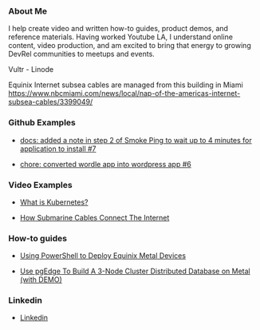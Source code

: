 <!-- # Ask me about Cloud Computing and Kubernetes -->


<!-- <a href="https://www.credly.com/badges/fcf5357d-d219-48d1-9bb9-3c18e70ccfcb"><img width="1143" alt="image-kcna-01" src="https://github.com/user-attachments/assets/42633b76-62ad-49b8-8e72-1bc465f77ebb"></a> -->

<!-- <a href="https://www.credly.com/badges/fcf5357d-d219-48d1-9bb9-3c18e70ccfcb"><img width="1143" alt="image-kcna-01" src="https://github.com/user-attachments/assets/fd2ea1fd-299f-4b16-8d78-225f6500eab4"></a> -->

### About Me
I help create video and written how-to guides, product demos, and reference materials. Having worked Youtube LA, I understand online content, video production, and am excited to bring that energy to growing DevRel communities to meetups and events.

Vultr - Linode

Equinix
Internet subsea cables are managed from this building in Miami
https://www.nbcmiami.com/news/local/nap-of-the-americas-internet-subsea-cables/3399049/

### Github Examples

- [docs: added a note in step 2 of Smoke Ping to wait up to 4 minutes for application to install #7](https://github.com/equinix-labs/intro-to-metal-workshop/pull/7)

- [chore: converted wordle app into wordpress app #6](https://github.com/equinix-labs/intro-to-metal-workshop/pull/6)


### Video Examples

- [What is Kubernetes?](https://www.youtube.com/watch?v=87FJQPorviM)

- [How Submarine Cables Connect The Internet](https://www.youtube.com/watch?v=pCiFMqpHR30)


### How-to guides

- [Using PowerShell to Deploy Equinix Metal Devices](https://github.com/waltribeiro/using-powershell-to-deploy-equinix-metal-devices/blob/main/markdown-02.md)

- [Use pgEdge To Build A 3-Node Cluster Distributed Database on Metal (with DEMO)](https://github.com/waltribeiro/getting-started-with-pgedge-distributed-database-on-equinix-metal/blob/main/markdown.md)

### Linkedin

- [Linkedin](http://linkedin.com/in/waltribeiro/)
